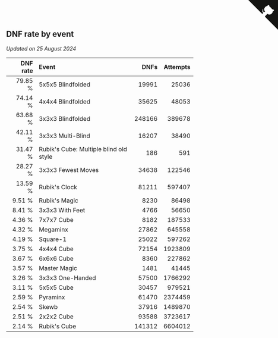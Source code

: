 ## DNF rate by event

*Updated on 25 August 2024*

| DNF rate | Event | DNFs | Attempts |
| ---: | :--- | ---: | ---: |
| 79.85 % | 5x5x5 Blindfolded | 19991 | 25036 |
| 74.14 % | 4x4x4 Blindfolded | 35625 | 48053 |
| 63.68 % | 3x3x3 Blindfolded | 248166 | 389678 |
| 42.11 % | 3x3x3 Multi-Blind | 16207 | 38490 |
| 31.47 % | Rubik's Cube: Multiple blind old style | 186 | 591 |
| 28.27 % | 3x3x3 Fewest Moves | 34638 | 122546 |
| 13.59 % | Rubik's Clock | 81211 | 597407 |
| 9.51 % | Rubik's Magic | 8230 | 86498 |
| 8.41 % | 3x3x3 With Feet | 4766 | 56650 |
| 4.36 % | 7x7x7 Cube | 8182 | 187533 |
| 4.32 % | Megaminx | 27862 | 645558 |
| 4.19 % | Square-1 | 25022 | 597262 |
| 3.75 % | 4x4x4 Cube | 72154 | 1923809 |
| 3.67 % | 6x6x6 Cube | 8360 | 227862 |
| 3.57 % | Master Magic | 1481 | 41445 |
| 3.26 % | 3x3x3 One-Handed | 57500 | 1766292 |
| 3.11 % | 5x5x5 Cube | 30457 | 979521 |
| 2.59 % | Pyraminx | 61470 | 2374459 |
| 2.54 % | Skewb | 37916 | 1489870 |
| 2.51 % | 2x2x2 Cube | 93588 | 3723617 |
| 2.14 % | Rubik's Cube | 141312 | 6604012 |


<a href="https://github.com/jonatanklosko/wca_statistics" class="github-corner" aria-label="View source on Github"><svg width="80" height="80" viewBox="0 0 250 250" style="fill:#151513; color:#fff; position: absolute; top: 0; border: 0; right: 0;" aria-hidden="true"><path d="M0,0 L115,115 L130,115 L142,142 L250,250 L250,0 Z"></path><path d="M128.3,109.0 C113.8,99.7 119.0,89.6 119.0,89.6 C122.0,82.7 120.5,78.6 120.5,78.6 C119.2,72.0 123.4,76.3 123.4,76.3 C127.3,80.9 125.5,87.3 125.5,87.3 C122.9,97.6 130.6,101.9 134.4,103.2" fill="currentColor" style="transform-origin: 130px 106px;" class="octo-arm"></path><path d="M115.0,115.0 C114.9,115.1 118.7,116.5 119.8,115.4 L133.7,101.6 C136.9,99.2 139.9,98.4 142.2,98.6 C133.8,88.0 127.5,74.4 143.8,58.0 C148.5,53.4 154.0,51.2 159.7,51.0 C160.3,49.4 163.2,43.6 171.4,40.1 C171.4,40.1 176.1,42.5 178.8,56.2 C183.1,58.6 187.2,61.8 190.9,65.4 C194.5,69.0 197.7,73.2 200.1,77.6 C213.8,80.2 216.3,84.9 216.3,84.9 C212.7,93.1 206.9,96.0 205.4,96.6 C205.1,102.4 203.0,107.8 198.3,112.5 C181.9,128.9 168.3,122.5 157.7,114.1 C157.9,116.9 156.7,120.9 152.7,124.9 L141.0,136.5 C139.8,137.7 141.6,141.9 141.8,141.8 Z" fill="currentColor" class="octo-body"></path></svg></a><style>.github-corner:hover .octo-arm{animation:octocat-wave 560ms ease-in-out}@keyframes octocat-wave{0%,100%{transform:rotate(0)}20%,60%{transform:rotate(-25deg)}40%,80%{transform:rotate(10deg)}}@media (max-width:500px){.github-corner:hover .octo-arm{animation:none}.github-corner .octo-arm{animation:octocat-wave 560ms ease-in-out}}</style>
